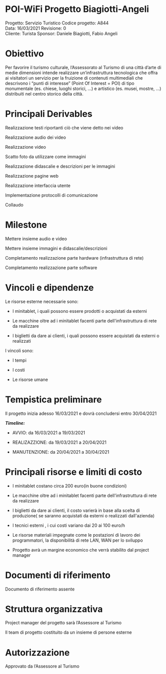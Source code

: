 # POI-WiFi Progetto Biagiotti-Angeli  

Progetto: Servizio Turistico	Codice progetto: A844                      
Data: 16/03/2021	        Revisione: 0                              
Cliente: Turista	        Sponsor: Daniele Biagiotti, Fabio Angeli 

# Obiettivo
Per favorire il turismo culturale, l’Assessorato al Turismo di una città d’arte di medie dimensioni intende
realizzare un’infrastruttura tecnologica che offra ai visitatori un servizio per la fruizione di contenuti
multimediali che descrivono i “punti di interesse” (Point Of Interest = POI) di tipo monumentale
(es. chiese, luoghi storici, ...) e artistico (es. musei, mostre, ...) distribuiti nel centro storico della città.
# Principali Derivables
Realizzazione testi riportanti ciò che viene detto nei video

Realizzazione audio dei video

Realizzazione video

Scatto foto da utilizzare come immagini

Realizzazione didascalie e descrizioni per le immagini

Realizzazione pagine web

Realizzazione interfaccia utente

Implementazione protocolli di comunicazione

Collaudo


# Milestone

Mettere insieme audio e video

Mettere insieme immagini e didascalie/descrizioni

Completamento realizzazione parte hardware (infrastruttura di rete)

Completamento realizzazione parte software 

# Vincoli e dipendenze
Le risorse esterne necessarie sono:

- I minitablet, i quali possono essere prodotti o acquistati da esterni
    
- Le macchine oltre ad i minitablet facenti parte dell'infrastruttura di rete da realizzare

- I biglietti da dare ai clienti, i quali possono essere acquistati da esterni o realizzati
 
                                               
I vincoli sono: 

 - I tempi

 - I costi
  
 - Le risorse umane


# Tempistica preliminare

Il progetto inizia adesso 16/03/2021 e dovrà concludersi entro 30/04/2021

***Timeline:***

- AVVIO: da 16/03/2021 a 19/03/2021

- REALIZAZZIONE: da 19/03/2021 a 20/04/2021

- MANUTENZIONE: da 20/04/2021 a 30/04/2021


# Principali risorse e limiti di costo


- I minitablet costano circa 200 euro(in buone condizioni)
    
- Le macchine oltre ad i minitablet facenti parte dell'infrastruttura di rete da realizzare

- I biglietti da dare ai clienti, il costo varierà in base alla scelta di produzione( se saranno acquistati da esterni o realizzati dall'azienda)

- I tecnici esterni , i cui costi variano dai 20 ai 100 euro/h

- Le risorse materiali impegnate come le postazioni di lavoro dei programmatori, la disponibilità di rete LAN, WAN per lo sviluppo

- Progetto avrà un margine economico che verrà stabilito dal project manager


# Documenti di riferimento

Documento di riferimento assente

# Struttura organizzativa

Project manager del progetto sarà l’Assessore al Turismo

Il team di progetto costituito da un insieme di persone esterne

# Autorizzazione

Approvato da  l’Assessore al Turismo
